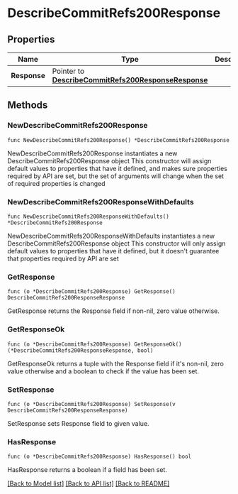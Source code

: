 # DescribeCommitRefs200Response

## Properties

Name | Type | Description | Notes
------------ | ------------- | ------------- | -------------
**Response** | Pointer to [**DescribeCommitRefs200ResponseResponse**](DescribeCommitRefs200ResponseResponse.md) |  | [optional] 

## Methods

### NewDescribeCommitRefs200Response

`func NewDescribeCommitRefs200Response() *DescribeCommitRefs200Response`

NewDescribeCommitRefs200Response instantiates a new DescribeCommitRefs200Response object
This constructor will assign default values to properties that have it defined,
and makes sure properties required by API are set, but the set of arguments
will change when the set of required properties is changed

### NewDescribeCommitRefs200ResponseWithDefaults

`func NewDescribeCommitRefs200ResponseWithDefaults() *DescribeCommitRefs200Response`

NewDescribeCommitRefs200ResponseWithDefaults instantiates a new DescribeCommitRefs200Response object
This constructor will only assign default values to properties that have it defined,
but it doesn't guarantee that properties required by API are set

### GetResponse

`func (o *DescribeCommitRefs200Response) GetResponse() DescribeCommitRefs200ResponseResponse`

GetResponse returns the Response field if non-nil, zero value otherwise.

### GetResponseOk

`func (o *DescribeCommitRefs200Response) GetResponseOk() (*DescribeCommitRefs200ResponseResponse, bool)`

GetResponseOk returns a tuple with the Response field if it's non-nil, zero value otherwise
and a boolean to check if the value has been set.

### SetResponse

`func (o *DescribeCommitRefs200Response) SetResponse(v DescribeCommitRefs200ResponseResponse)`

SetResponse sets Response field to given value.

### HasResponse

`func (o *DescribeCommitRefs200Response) HasResponse() bool`

HasResponse returns a boolean if a field has been set.


[[Back to Model list]](../README.md#documentation-for-models) [[Back to API list]](../README.md#documentation-for-api-endpoints) [[Back to README]](../README.md)


